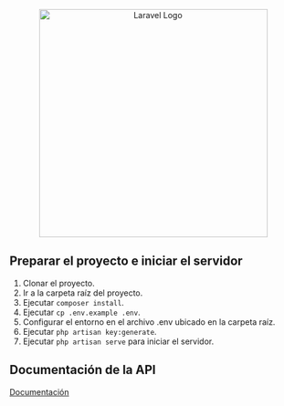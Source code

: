 <p align="center"><a href="https://laravel.com" target="_blank"><img src="https://raw.githubusercontent.com/laravel/art/master/logo-lockup/5%20SVG/2%20CMYK/1%20Full%20Color/laravel-logolockup-cmyk-red.svg" width="400" alt="Laravel Logo"></a></p>

## Preparar el proyecto e iniciar el servidor

1. Clonar el proyecto.
2. Ir a la carpeta raíz del proyecto.
2. Ejecutar `composer install`.
3. Ejecutar `cp .env.example .env`.
4. Configurar el entorno en el archivo .env ubicado en la carpeta raíz.
5. Ejecutar `php artisan key:generate`.
6. Ejecutar `php artisan serve` para iniciar el servidor.

## Documentación de la API

[Documentación](https://app.theneo.io/independiente/piscis)